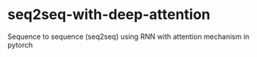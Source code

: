 # seq2seq-with-deep-attention
Sequence to sequence (seq2seq) using RNN with attention mechanism in pytorch
